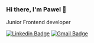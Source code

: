 ### Hi there, I'm Pawel 👋
Junior Frontend developer

[![Linkedin Badge](https://img.shields.io/badge/-LinkedIn-blue?style=flat-square&logo=Linkedin&logoColor=white&link=https://www.linkedin.com/in/piotr-czajkowski-reda/)](https://www.linkedin.com/in/piotr-czajkowski-reda/)
[![Gmail Badge](https://img.shields.io/badge/-Gmail-c14438?style=flat-square&logo=Gmail&logoColor=white&link=mailto:lesnik.pawel1991@gmail.com)](mailto:lesnik.pawel1991@gmail.com)
<br>

